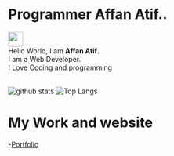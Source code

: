 # Programmer Affan Atif..
<img src="https://raw.githubusercontent.com/ProgrammerGauCancel changesrav/programmergaurav/master/images/hello.gif" width="30"> <br />Hello World, I am <strong>Affan Atif</strong>.<br />
I am a Web Developer. <br/>
I Love Coding and programming
<br/>
<br/>

![github stats](https://github-readme-stats.vercel.app/api?username=AffanChNazir&show_icons=true&title_color=fff&theme=radical&hide=prs)
![Top Langs](https://github-readme-stats.vercel.app/api/top-langs/?username=AffanChNazir&layout=compact&theme=radical)

# My Work and website
-[Portfolio](http://affan-atif.surge.sh)
<br />

